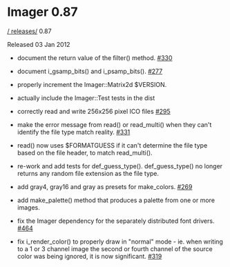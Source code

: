 # Imager 0.87

[ / ](..) [releases/](./) 0.87

Released 03 Jan 2012

- document the return value of the filter() method. [#330](https://github.com/tonycoz/imager/issues/330)

- document i_gsamp_bits() and i_psamp_bits(). [#277](https://github.com/tonycoz/imager/issues/277)

- properly increment the Imager::Matrix2d $VERSION.

- actually include the Imager::Test tests in the dist

- correctly read and write 256x256 pixel ICO files [#295](https://github.com/tonycoz/imager/issues/295)

- make the error message from read() or read_multi() when they can't identify the file type match reality. [#331](https://github.com/tonycoz/imager/issues/331)

- read() now uses $FORMATGUESS if it can't determine the file type based on the file header, to match read_multi().

- re-work and add tests for def_guess_type(). def_guess_type() no longer returns any random file extension as the file type.

- add gray4, gray16 and gray as presets for make_colors. [#269](https://github.com/tonycoz/imager/issues/269)

- add make_palette() method that produces a palette from one or more images.

- fix the Imager dependency for the separately distributed font drivers. [#464](https://github.com/tonycoz/imager/issues/464)

- fix i_render_color() to properly draw in "normal" mode - ie. when writing to a 1 or 3 channel image the second or fourth channel of the source color was being ignored, it is now significant. [#319](https://github.com/tonycoz/imager/issues/319)